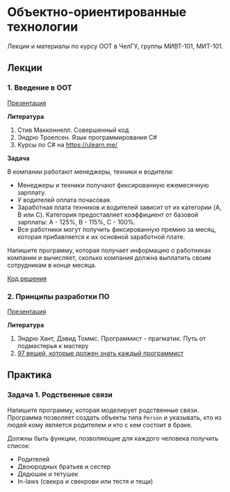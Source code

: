# Объектно-ориентированные технологии

Лекции и материалы по курсу ООТ в ЧелГУ, группы МИВТ-101, МИТ-101.

## Лекции

### 1. Введение в ООТ

[Презентация](https://docs.google.com/presentation/d/1UdTBjtRN3Tfz0RLeeLpliwhoMFWcr1dBkioqvQTOpzI/edit?usp=sharing)

**Литература**
1. Стив Макконнелл. Совершенный код
2. Эндрю Троелсен. Язык программирования C#
3. Курсы по C# на https://ulearn.me/

**Задача**

В компании работают менеджеры, техники и водители:

* Менеджеры и техники получают фиксированную ежемесячную зарплату.
* У водителей оплата почасовая.
* Заработная плата техников и водителей зависит от их категории (A, B или C). Категория предоставляет коэффициент от базовой зарплаты: A - 125%, B - 115%, С - 100%.
* Все работники могут получить фиксированную премию за месяц, которая прибавляется к их основной заработной плате.

Напишите программу, которая получает информацию о работниках компании и вычисляет, сколько компания должна выплатить своим сотрудникам в конце месяца.

[Код решения](exercises/01-payroll/Payroll/Program.cs)


### 2. Принципы разработки ПО

[Презентация](https://docs.google.com/presentation/d/1QKmXR3drmNafjhGuEWrdQ_M-KYxlRo_E2Iw5oHY97fE/edit?usp=sharing)

**Литература**
1. Эндрю Хант, Дэвид Томмс. Программист - прагматик. Путь от подмастерья к мастеру
2. [97 вещей, которые должен знать каждый программист](https://97-things-every-x-should-know.gitbooks.io/97-things-every-programmer-should-know/content/ru/)


## Практика

### Задача 1. Родственные связи

Напишите программу, которая моделирует родственные связи. Программа позволяет создать объекты типа `Person` и указывать, кто из людей кому является родителем и кто с кем состоит в браке.

Должны быть функции, позволяющие для каждого человека получить список:
* Родителей
* Двоюродных братьев и сестер
* Дядюшек и тетушек
* In-laws (cвекра и свекрови или тестя и тещи)
